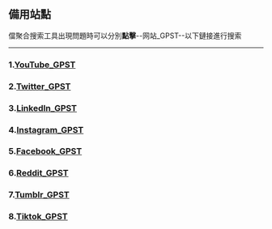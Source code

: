 ## 備用站點

儅聚合搜索工具出現問題時可以分別**點擊**--网站_GPST--以下鏈接進行搜索

---

### 1.[YouTube_GPST](https://cse.google.com/cse?cx=518ed58d6de534dad)

### 2.[Twitter_GPST](https://cse.google.com/cse?cx=36cfbdbd796144e44)

### 3.[LinkedIn_GPST](https://cse.google.com/cse?cx=a61eec7807a194789)

### 4.[Instagram_GPST](https://cse.google.com/cse?cx=54098cdb211384e38)

### 5.[Facebook_GPST](https://cse.google.com/cse?cx=d11e62c13a93e469d)

### 6.[Reddit_GPST](https://cse.google.com/cse?cx=879b6089290004ecf)

### 7.[Tumblr_GPST](https://cse.google.com/cse?cx=76a83e4809cf0495d)

### 8.[Tiktok_GPST](https://cse.google.com/cse?cx=d731f72b56ba94e60)
